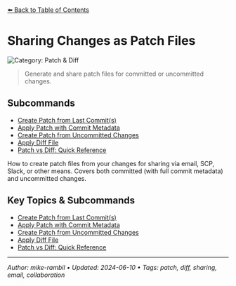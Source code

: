 [⬅️ Back to Table of Contents](../README.md#sharing-changes-as-patch-files)

# Sharing Changes as Patch Files


![Category: Patch & Diff](https://img.shields.io/badge/Category-Patch%20%26%20Diff-blue)
> Generate and share patch files for committed or uncommitted changes.

## Subcommands
- [Create Patch from Last Commit(s)](./create-patch-from-last-commit-s.md)
- [Apply Patch with Commit Metadata](./apply-patch-with-commit-metadata.md)
- [Create Patch from Uncommitted Changes](./create-patch-from-uncommitted-changes.md)
- [Apply Diff File](./apply-diff-file.md)
- [Patch vs Diff: Quick Reference](./patch-vs-diff-quick-reference.md)

How to create patch files from your changes for sharing via email, SCP, Slack, or other means. Covers both committed (with full commit metadata) and uncommitted changes.

## Key Topics & Subcommands
- [Create Patch from Last Commit(s)](./create-patch-from-last-commit-s.md)
- [Apply Patch with Commit Metadata](./apply-patch-with-commit-metadata.md)
- [Create Patch from Uncommitted Changes](./create-patch-from-uncommitted-changes.md)
- [Apply Diff File](./apply-diff-file.md)
- [Patch vs Diff: Quick Reference](./patch-vs-diff-quick-reference.md)


---

_Author: mike-rambil • Updated: 2024-06-10 • Tags: patch, diff, sharing, email, collaboration_
